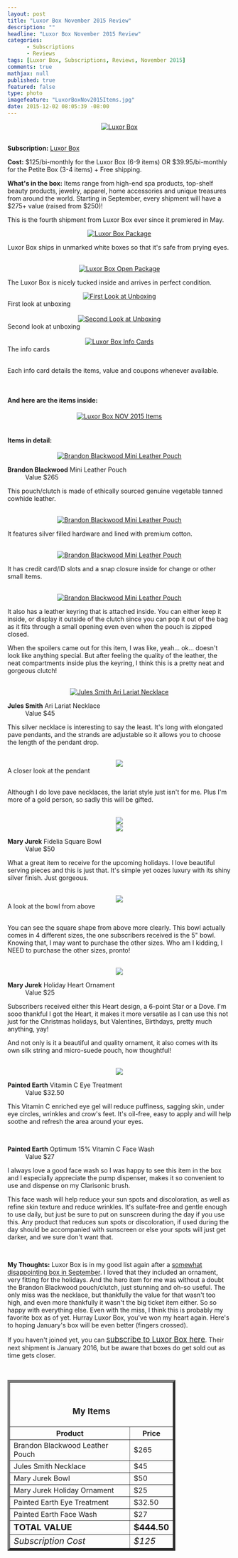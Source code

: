 ```yaml
---
layout: post
title: "Luxor Box November 2015 Review"
description: ""
headline: "Luxor Box November 2015 Review"
categories: 
      - Subscriptions
      - Reviews
tags: [Luxor Box, Subscriptions, Reviews, November 2015]
comments: true
mathjax: null
published: true
featured: false
type: photo
imagefeature: "LuxorBoxNov2015Items.jpg"
date: 2015-12-02 08:05:39 -08:00
---
```


<center><a href="http://www.luxorbox.com/#!become-a-member/cjg9" target="_blank">
<img src="/images/LuxorBoxNov2015Box.jpg" border="0" style="border:none;max-width:100%;" alt="Luxor Box" />
</a></center>
<br>

<p><b>Subscription:</b> <a href="http://www.luxorbox.com/#!become-a-member/cjg9" target="_blank">Luxor Box</a></p>
<p><b>Cost:</b> $125/bi-monthly for the Luxor Box (6-9 items) OR $39.95/bi-monthly for the Petite Box (3-4 items) + Free shipping.</p>
<p><b>What's in the box:</b> Items range from high-end spa products, top-shelf beauty products, jewelry, apparel, home accessories and unique treasures from around the world. Starting in September, every shipment will have a $275+ value (raised from $250)!</p>

<p>This is the fourth shipment from Luxor Box ever since it premiered in May.</p>

<center><a href="http://www.luxorbox.com/#!become-a-member/cjg" target="_blank">
<img src="/images/LuxorBoxNov2015Package.jpg" border="0" style="border:none;max-width:100%;" alt="Luxor Box Package" />
</a></center>
<p>Luxor Box ships in unmarked white boxes so that it's safe from prying eyes.</p>
<br>

<center><a href="http://www.luxorbox.com/#!become-a-member/cjg" target="_blank">
<img src="/images/LuxorBoxNov2015OpenPackage.jpg" border="0" style="border:none;max-width:100%;" alt="Luxor Box Open Package" />
</a></center>
<p>The Luxor Box is nicely tucked inside and arrives in perfect condition.</p>

<center><a href="http://www.luxorbox.com/#!become-a-member/cjg" target="_blank">
<img src="/images/LuxorBoxNov2015OpenBox.jpg" border="0" style="border:none;max-width:100%;" alt="First Look at Unboxing" />
</a></center>
<figcaption>First look at unboxing</figcaption>
<br>

<center><a href="http://www.luxorbox.com/#!become-a-member/cjg" target="_blank">
<img src="/images/LuxorBoxNov2015OpenBox2.jpg" border="0" style="border:none;max-width:100%;" alt="Second Look at Unboxing" />
</a></center>
<figcaption>Second look at unboxing</figcaption>
<br>

<center><a href="http://www.luxorbox.com/#!become-a-member/cjg" target="_blank">
<img src="/images/LuxorBoxNov2015Info.jpg" border="0" style="border:none;max-width:100%;" alt="Luxor Box Info Cards" />
</a></center>
<figcaption>The info cards</figcaption>
<br>

<p>Each info card details the items, value and coupons whenever available.</p>

<br>

<H4>And here are the items inside:</H4>
<center><a href="http://www.luxorbox.com/#!become-a-member/cjg" target="_blank">
<img src="/images/LuxorBoxNov2015Items.jpg" border="0" style="border:none;max-width:100%;" alt="Luxor Box NOV 2015 Items" />
</a></center>
<br>

<H4>Items in detail:</H4>

<center><a href="http://www.meredithhahn.com/product/tatum-cuff" target="_blank">
<img src="/images/LuxorBoxNov2015BrandonBlackwoodClutch.jpg" border="0" style="border:none;max-width:100%;" alt="Brandon Blackwood Mini Leather Pouch" />
</a></center>

<DL>
<DT><b>Brandon Blackwood</b> Mini Leather Pouch</DT>
<DD>Value $265</DD>
</DL>

<p>This pouch/clutch is made of ethically sourced genuine vegetable tanned cowhide leather.</p>

<br>

<center><a href="http://www.meredithhahn.com/product/tatum-cuff" target="_blank">
<img src="/images/LuxorBoxNov2015BrandonBlackwoodClutch2.jpg" border="0" style="border:none;max-width:100%;" alt="Brandon Blackwood Mini Leather Pouch" />
</a></center>

<p>It features silver filled hardware and lined with premium cotton.</p>

<br>

<center><a href="http://www.meredithhahn.com/product/tatum-cuff" target="_blank">
<img src="/images/LuxorBoxNov2015BrandonBlackwoodClutch3.jpg" border="0" style="border:none;max-width:100%;" alt="Brandon Blackwood Mini Leather Pouch" />
</a></center>

<p>It has credit card/ID slots and a snap closure inside for change or other small items.</p>

<br>

<center><a href="http://www.meredithhahn.com/product/tatum-cuff" target="_blank">
<img src="/images/LuxorBoxNov2015BrandonBlackwoodClutch4.jpg" border="0" style="border:none;max-width:100%;" alt="Brandon Blackwood Mini Leather Pouch" />
</a></center>

<p>It also has a leather keyring that is attached inside. You can either keep it inside, or display it outside of the clutch since you can pop it out of the bag as it fits through a small opening even even when the pouch is zipped closed.</p>

<p>When the spoilers came out for this item, I was like, yeah... ok... doesn't look like anything special. But after feeling the quality of the leather, the neat compartments inside plus the keyring, I think this is a pretty neat and gorgeous clutch!</p>

<br>

<center><a href="http://www.luxorbox.com/#!become-a-member/cjg" target="_blank">
<img src="/images/LuxorBoxNov2015JulesSmithNecklace.jpg" border="0" style="border:none;max-width:100%;" alt="Jules Smith Ari Lariat Necklace" />
</a></center>

<DL>
<DT><b>Jules Smith</b> Ari Lariat Necklace</DT>
<DD>Value $45</DD>
</DL>

<p>This silver necklace is interesting to say the least. It's long with elongated pave pendants, and the strands are adjustable so it allows you to choose the length of the pendant drop.</p>

<br>

<center><img src="/images/LuxorBoxNov2015JulesSmithNecklace2.jpg"></center>
<figcaption>A closer look at the pendant</figcaption>

<br>

<p>Although I do love pave necklaces, the lariat style just isn't for me. Plus I'm more of a gold person, so sadly this will be gifted.</p>

<br>

<center><img src="/images/LuxorBoxNov2015MaryJurekFideliaBowl.jpg"></center>
<center><img src="/images/LuxorBoxNov2015MaryJurekFideliaBowl2.jpg"></center>
<DL>
<DT><b>Mary Jurek</b> Fidelia Square Bowl</DT>
<DD>Value $50</DD>
</DL>

<p>What a great item to receive for the upcoming holidays. I love beautiful serving pieces and this is just that. It's simple yet oozes luxury with its shiny silver finish. Just gorgeous.</p>
<br>

<center><img src="/images/LuxorBoxNov2015MaryJurekFideliaBowl3.jpg"></center>
<figcaption>A look at the bowl from above</figcaption>

<br>

<p>You can see the square shape from above more clearly. This bowl actually comes in 4 different sizes, the one subscribers received is the 5" bowl. Knowing that, I may want to purchase the other sizes. Who am I kidding, I NEED to purchase the other sizes, pronto!</p>

<br>

<center><img src="/images/LuxorBoxNov2015MaryJurekHolidayHeart.jpg"></center>

<DL>
<DT><b>Mary Jurek</b> Holiday Heart Ornament</DT>
<DD>Value $25</DD>
</DL>

<p>Subscribers received either this Heart design, a 6-point Star or a Dove. I'm sooo thankful I got the Heart, it makes it more versatile as I can use this not just for the Christmas holidays, but Valentines, Birthdays, pretty much anything, yay!</p>

<p>And not only is it a beautiful and quality ornament, it also comes with its own silk string and micro-suede pouch, how thoughtful!</p>

<br>

<center><img src="/images/LuxorBoxNov2015PaintedEarth.jpg"></center>

<DL>
<DT><b>Painted Earth</b> Vitamin C Eye Treatment</DT>
<DD>Value $32.50</DD>
</DL>

<p>This Vitamin C enriched eye gel will reduce puffiness, sagging skin, under eye circles, wrinkles and crow's feet. It's oil-free, easy to apply and will help soothe and refresh the area around your eyes.</p>

<br>

<DL>
<DT><b>Painted Earth</b> Optimum 15% Vitamin C Face Wash</DT>
<DD>Value $27</DD>
</DL>

<p>I always love a good face wash so I was happy to see this item in the box and I especially appreciate the pump dispenser, makes it so convenient to use and dispense on my Clarisonic brush.</p>

<p>This face wash will help reduce your sun spots and discoloration, as well as refine skin texture and reduce wrinkles. It's sulfate-free and gentle enough to use daily, but just be sure to put on sunscreen during the day if you use this. Any product that reduces sun spots or discoloration, if used during the day should be accompanied with sunscreen or else your spots will just get darker, and we sure don't want that.</p>

<br>

<p><i class="icon-exclamation-sign"></i><b> My Thoughts:</b> Luxor Box is in my good list again after a <a href="http://whatsupmailbox.com/subscriptions/reviews/Luxor-Box-Subscription-September-2015-Review/" target="_blank">somewhat disappointing box in September</a>. I loved that they included an ornament, very fitting for the holidays. And the hero item for me was without a doubt the Brandon Blackwood pouch/clutch, just stunning and oh-so useful. The only miss was the necklace, but thankfully the value for that wasn't too high, and even more thankfully it wasn't the big ticket item either. So so happy with everything else. Even with the miss, I think this is probably my favorite box as of yet. Hurray Luxor Box, you've won my heart again. Here's to hoping January's box will be even better (fingers crossed).</p>

<p>If you haven't joined yet, you can <a href="http://www.luxorbox.com/#!become-a-member/cjg9" target="_blank"><big>subscribe to Luxor Box here</big></a>. Their next shipment is January 2016, but be aware that boxes do get sold out as time gets closer.</p>
<br>

<TABLE  BORDER="5" style="width:75%">
   <TR>
      <TH COLSPAN="2">
         <H3><BR><center>My Items</center></H3>
      </TH>
   </TR>
      <TH>Product</TH>
      <TH>Price</TH>
  <TR>
      <TD>Brandon Blackwood Leather Pouch</TD>
      <TD>$265</TD>
   </TR>
  <TR>
      <TD>Jules Smith Necklace</TD>
      <TD>$45</TD>
   </TR>
   <TR>
      <TD>Mary Jurek Bowl</TD>
      <TD>$50</TD>
   </TR>
    <TR>
      <TD>Mary Jurek Holiday Ornament</TD>
      <TD>$25</TD>
   </TR>
    <TR>
      <TD>Painted Earth Eye Treatment</TD>
      <TD>$32.50</TD>
   </TR>
    <TR>
      <TD>Painted Earth Face Wash</TD>
      <TD>$27</TD>
   </TR>
   <TR>
      <TD><b><big>TOTAL VALUE</big></b></TD>
      <TD><b><big>$444.50</big></b></TD>
   </TR>
   <TR>
      <TD><i><big>Subscription Cost</big></i></TD>
      <TD><i><big>$125</big></i></TD>
   </TR>
</TABLE>
